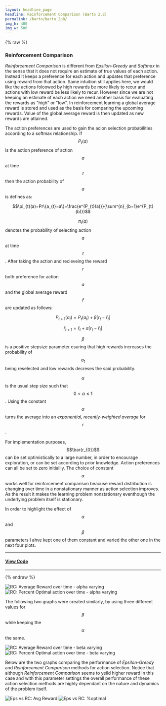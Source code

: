 ```yaml
---
layout: headline_page
headline: Reinforcement Comparison (Barto 2.8)
permalink: /barto/barto_2p8/
img_h: 400
img_w: 500
---
```


{% raw %}

### Reinforcement Comparison

*Reinforcement Comparison* is different from *Epsilon-Greedy* and *Softmax* in the sense that it does not require an estimate of true values of each action. Instead it keeps a preference for each action and updates that preference using  reward from that action. Same intuition still applies here, we would like the actions foloowed by high rewards be more likely to recur and actions with low reward be less likely to recur. However since we are not keeping an estimate of each action we need another basis for evaluating the rewards as "high" or "low". In reinforcement learning a global average reward is stored and used as the basis for comparing the upcoming rewards. Value of the global average reward is then updated as new rewards are attained.

The action preferences are used to gain the acion selection probabilities according to a softmax relationship. If $$P_{t}(a)$$ is the action preference of action $$a$$ at time $$t$$ then the action probability of $$a$$ is defines as:

$$\pi_{t}(a)=Pr\{a_{t}=a\}=\frac{e^{P_{t}(a)}}{\sum^{n}_{b=1}e^{P_{t}(b)}}$$

$$\pi_{t}(a)$$ denotes the probability of selecting action $$a$$ at time $$t$$. After taking the action and recieveing the reward $$r$$ both preference for action $$a$$ and the global average reward $$\bar{r}$$ are updated as follows:

$$P_{t+1}(a_{t}) = P_{t}(a_{t}) + \beta[r_{t} - \bar{r}_{t}]$$

$$\bar{r}_{t+1} = \bar{r}_{t} + \alpha[r_{t} - \bar{r}_{t}]$$

$$\beta$$ is a positive stepsize parameter esuring that high rewards increases the probability of $$a_{t}$$ being reselected and low rewards decreses the said probability. 

$$\alpha$$ is the usual step size such that $$0< \alpha \leq 1$$. Using the constant $$\alpha$$ turns the average into an *exponential, recently-weighted average* for $$\bar{r}$$.

For implementation purposes, $$\bar{r_{0}}$$ can be set optimistically to a large number, in order to encourage exploration, or can be set according to prior knowledge. Action preferences can all be set to zero initiallly. The choice of constant $$\alpha$$ works well for reinforcement comparison beacuse reward distribution is changing over time in a nonstationary manner as action selection improves. As the result it makes the learning problem nonstationary eventhough the underlying problem itself is stationary. 

In order to highlight the effect of $$\alpha$$ and $$\beta$$ parameters I ahve kept one of them constant and varied the other one in the next four plots. 

***

#### [View Code](https://github.com/Erfi/barto/blob/master/banditRC.py)

***

{% endraw %}

<img src="/assets/Barto_RC_alpha_reward.png" class="img-thumbnail C-graph-center" alt="RC: Average Reward over time - alpha varying" width="{{ page.img_w }}" height="{{ page.img_h }}">

<img src="/assets/Barto_RC_alpha_optimal.png" class="img-thumbnail C-graph-center" alt="RC: Percent Optimal action over time - alpha varying" width="{{ page.img_w }}" height="{{ page.img_h }}">


The following two graphs were created similarly, by using three different values for $$\beta$$ while keeping the $$\alpha$$ the same.

<img src="/assets/Barto_RC_beta_reward.png" class="img-thumbnail C-graph-center" alt="RC: Average Reward over time - beta varying" width="{{ page.img_w }}" height="{{ page.img_h }}">

<img src="/assets/Barto_RC_beta_optimal.png" class="img-thumbnail C-graph-center" alt="RC: Percent Optimal action over time - beta varying" width="{{ page.img_w }}" height="{{ page.img_h }}">


Below are the two graphs comparing the performance of *Epsilon-Greedy* and *Reinforcement Comparison* methods for action selection. Notice that although *Reinforcement Comparison* seems to yeild higher reward in this case and with this parameter settings the overall performance of these action selection methods are highly dependant on the nature and dynamics of the problem itself.

<img src="/assets/avgReward_epsGreedy_vs_reinfComp.png" class="img-thumbnail C-graph-center" alt="Eps vs RC: Avg Reward" width="{{ page.img_w }}" height="{{ page.img_h }}">

<img src="/assets/optimal_epsGreedy_vs_reinfComp.png" class="img-thumbnail C-graph-center" alt="Eps vs RC: %optimal" width="{{ page.img_w }}" height="{{ page.img_h }}">

